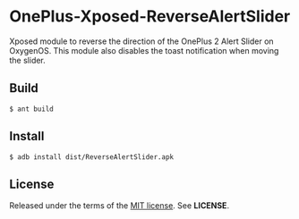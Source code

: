 OnePlus-Xposed-ReverseAlertSlider
=================================
Xposed module to reverse the direction of the OnePlus 2 Alert Slider on
OxygenOS. This module also disables the toast notification when moving the
slider.

Build
-----

    $ ant build

Install
-------

    $ adb install dist/ReverseAlertSlider.apk

License
-------
Released under the terms of the
[MIT license](http://tldrlegal.com/license/mit-license). See **LICENSE**.
